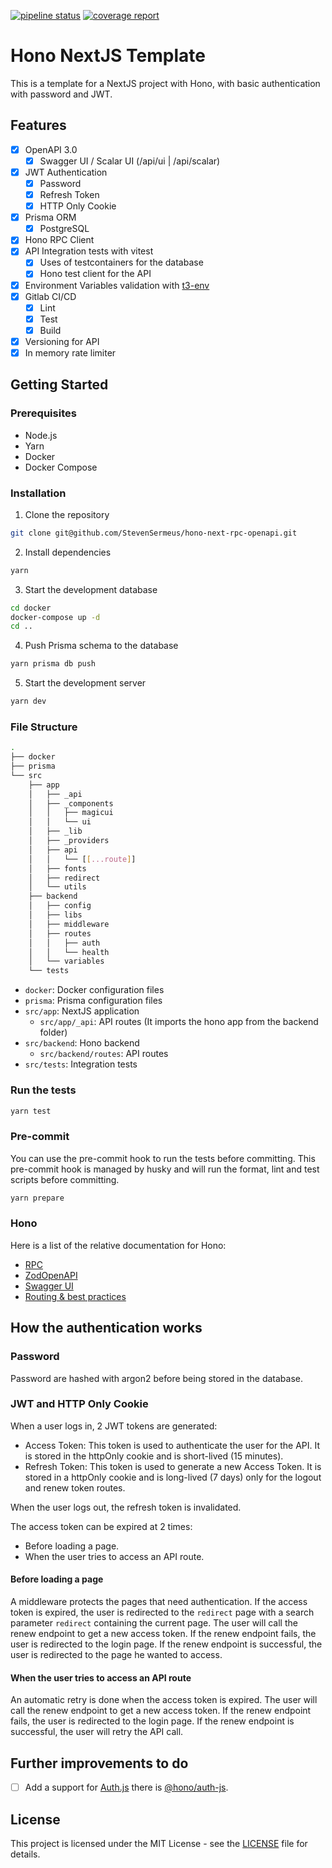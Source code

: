 [![pipeline status](https://gitlab.com/DTM-Henallux/MASI/etudiants/sermeus-steven/template-hono-nextjs/badges/main/pipeline.svg)](https://gitlab.com/DTM-Henallux/MASI/etudiants/sermeus-steven/template-hono-nextjs/-/commits/main)
[![coverage report](https://gitlab.com/DTM-Henallux/MASI/etudiants/sermeus-steven/template-hono-nextjs/badges/main/coverage.svg)](https://gitlab.com/DTM-Henallux/MASI/etudiants/sermeus-steven/template-hono-nextjs/-/commits/main)

# Hono NextJS Template

This is a template for a NextJS project with Hono, with basic authentication with password and JWT.

## Features

- [x] OpenAPI 3.0
  - [x] Swagger UI / Scalar UI (/api/ui | /api/scalar)
- [x] JWT Authentication
  - [x] Password
  - [x] Refresh Token
  - [x] HTTP Only Cookie
- [x] Prisma ORM
  - [x] PostgreSQL
- [x] Hono RPC Client
- [x] API Integration tests with vitest
  - [x] Uses of testcontainers for the database
  - [x] Hono test client for the API
- [x] Environment Variables validation with [t3-env](https://github.com/t3-oss/t3-env)
- [x] Gitlab CI/CD
  - [x] Lint
  - [x] Test
  - [x] Build
- [x] Versioning for API
- [x] In memory rate limiter

## Getting Started

### Prerequisites

- Node.js
- Yarn
- Docker
- Docker Compose

### Installation

1. Clone the repository

```bash
git clone git@github.com/StevenSermeus/hono-next-rpc-openapi.git
```

2. Install dependencies

```bash
yarn
```

3. Start the development database

```bash
cd docker
docker-compose up -d
cd ..
```

4. Push Prisma schema to the database

```bash
yarn prisma db push
```

5. Start the development server

```bash
yarn dev
```

### File Structure

```bash
.
├── docker
├── prisma
└── src
    ├── app
    │   ├── _api
    │   ├── _components
    │   │   ├── magicui
    │   │   └── ui
    │   ├── _lib
    │   ├── _providers
    │   ├── api
    │   │   └── [[...route]]
    │   ├── fonts
    │   ├── redirect
    │   └── utils
    ├── backend
    │   ├── config
    │   ├── libs
    │   ├── middleware
    │   ├── routes
    │   │   ├── auth
    │   │   └── health
    │   └── variables
    └── tests
```

- `docker`: Docker configuration files
- `prisma`: Prisma configuration files
- `src/app`: NextJS application
  - `src/app/_api`: API routes (It imports the hono app from the backend folder)
- `src/backend`: Hono backend
  - `src/backend/routes`: API routes
- `src/tests`: Integration tests

### Run the tests

```bash
yarn test
```

### Pre-commit

You can use the pre-commit hook to run the tests before committing. This pre-commit hook is managed by husky and will run the format, lint and test scripts before committing.

```bash
yarn prepare
```

### Hono

Here is a list of the relative documentation for Hono:

- [RPC](https://hono.dev/docs/guides/rpc#client)
- [ZodOpenAPI](https://hono.dev/examples/zod-openapi)
- [Swagger UI](https://hono.dev/examples/swagger-ui)
- [Routing & best practices](https://hono.dev/docs/guides/best-practices#don-t-make-controllers-when-possible)

## How the authentication works

### Password

Password are hashed with argon2 before being stored in the database.

### JWT and HTTP Only Cookie

When a user logs in, 2 JWT tokens are generated:

- Access Token: This token is used to authenticate the user for the API. It is stored in the httpOnly cookie and is short-lived (15 minutes).
- Refresh Token: This token is used to generate a new Access Token. It is stored in a httpOnly cookie and is long-lived (7 days) only for the logout and renew token routes.

When the user logs out, the refresh token is invalidated.

The access token can be expired at 2 times:

- Before loading a page.
- When the user tries to access an API route.

#### Before loading a page

A middleware protects the pages that need authentication. If the access token is expired, the user is redirected to the `redirect` page with a search parameter `redirect` containing the current page. The user will call the renew endpoint to get a new access token. If the renew endpoint fails, the user is redirected to the login page. If the renew endpoint is successful, the user is redirected to the page he wanted to access.

#### When the user tries to access an API route

An automatic retry is done when the access token is expired. The user will call the renew endpoint to get a new access token. If the renew endpoint fails, the user is redirected to the login page. If the renew endpoint is successful, the user will retry the API call.

## Further improvements to do

- [ ] Add a support for [Auth.js](https://authjs.dev/getting-started) there is [@hono/auth-js](https://www.npmjs.com/package/@hono/auth-js).

## License

This project is licensed under the MIT License - see the [LICENSE](LICENSE) file for details.
